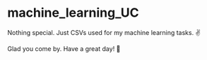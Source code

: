 # machine_learning_UC

Nothing special. Just CSVs used for my machine learning tasks. ✌ 


Glad you come by. Have a great day! 🥂
